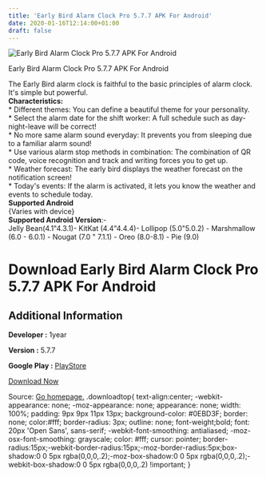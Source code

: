 ```yaml
---
title: 'Early Bird Alarm Clock Pro 5.7.7 APK For Android'
date: 2020-01-16T12:14:00+01:00
draft: false
---
```


![Early Bird Alarm Clock Pro 5.7.7 APK For Android](https://i2.wp.com/apkhome.net/wp-content/uploads/2020/01/Early-Bird-Alarm-Clock-Pro-5.7.7.png "Early Bird Alarm Clock Pro 5.7.7 APK For Android")

  

Early Bird Alarm Clock Pro 5.7.7 APK For Android

The Early Bird alarm clock is faithful to the basic principles of alarm clock. It's simple but powerful.  
**Characteristics:**  
\* Different themes: You can define a beautiful theme for your personality.  
\* Select the alarm date for the shift worker: A full schedule such as day-night-leave will be correct!  
\* No more same alarm sound everyday: It prevents you from sleeping due to a familiar alarm sound!  
\* Use various alarm stop methods in combination: The combination of QR code, voice recognition and track and writing forces you to get up.  
\* Weather forecast: The early bird displays the weather forecast on the notification screen!  
\* Today's events: If the alarm is activated, it lets you know the weather and events to schedule today.  
**Supported Android**  
{Varies with device}  
**Supported Android Version**:-  
Jelly Bean(4.1"4.3.1)- KitKat (4.4"4.4.4)- Lollipop (5.0"5.0.2) - Marshmallow (6.0 - 6.0.1) - Nougat (7.0 " 7.1.1) - Oreo (8.0-8.1) - Pie (9.0)

Download Early Bird Alarm Clock Pro 5.7.7 APK For Android
=========================================================

Additional Information
----------------------

**Developer :** 1year

**Version :** 5.7.7

**Google Play :** [PlayStore](https://play.google.com/store/apps/details?id=com.funanduseful.earlybirdalarm)

  

[Download Now](https://store4app.co/post/early-bird-alarm-clock-pro-5-7-7-apk-for-android_1579173069)

  
Source: [Go homepage.](https://store4app.co/post/early-bird-alarm-clock-pro-5-7-7-apk-for-android_1579173069) .downloadtop{ text-align:center; -webkit-appearance: none; -moz-appearance: none; appearance: none; width: 100%; padding: 9px 9px 11px 13px; background-color: #0EBD3F; border: none; color:#fff; border-radius: 3px; outline: none; font-weight;bold; font: 20px 'Open Sans', sans-serif; -webkit-font-smoothing: antialiased; -moz-osx-font-smoothing: grayscale; color: #fff; cursor: pointer; border-radius:15px;-webkit-border-radius:15px;-moz-border-radius:5px;box-shadow:0 0 5px rgba(0,0,0,.2);-moz-box-shadow:0 0 5px rgba(0,0,0,.2);-webkit-box-shadow:0 0 5px rgba(0,0,0,.2) !important; }